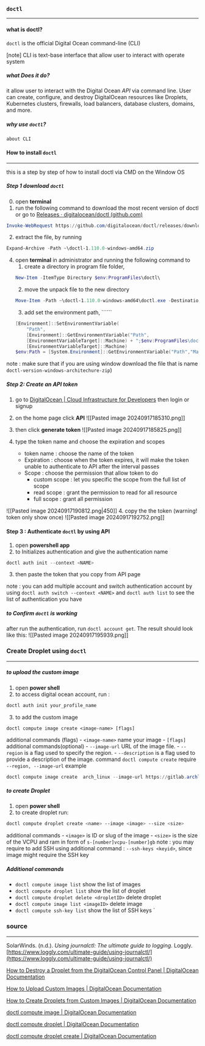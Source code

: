 

### `doctl`
---
#### what is doctl? 
`doctl` is the official Digital Ocean command-line (CLI)

[note] CLI is text-base interface that allow user to interact with operate system
##### what Does it do?
it allow user to interact with the Digital Ocean *API* via command line. User can create, configure, and destroy DigitalOcean resources like Droplets, Kubernetes clusters, firewalls, load balancers, database clusters, domains, and more.

##### why use `doctl`?
`about CLI`


#### How to install `doctl` 
---
this is a step by step of how to install doctl via CMD on the Window OS 

##### Step 1 download `doctl` 
0. open **terminal** 
1. run the following command to download the most recent version of doctl or go to [Releases · digitalocean/doctl (github.com)](https://github.com/digitalocean/doctl/releases)
```powershell
Invoke-WebRequest https://github.com/digitalocean/doctl/releases/download/v1.110.0/doctl-1.110.0-windows-amd64.zip -OutFile ~\doctl-1.110.0-windows-amd64.zip
```
2. extract the file, by running 
```powershell
Expand-Archive -Path ~\doctl-1.110.0-windows-amd64.zip
```

4. open **terminal** in administrator and running the following command to 
	1. create a  directory in program file folder, 
	``` powershell
	New-Item -ItemType Directory $env:ProgramFiles\doctl\
	```
	2. move the unpack file to the new directory
	``` powershell
	Move-Item -Path ~\doctl-1.110.0-windows-amd64\doctl.exe -Destination 
	```
	3. add set the environment path, ``````
	``` powershell
	[Environment]::SetEnvironmentVariable(
		"Path",
		[Environment]::GetEnvironmentVariable("Path",
		[EnvironmentVariableTarget]::Machine) + ";$env:ProgramFiles\doctl\",
		[EnvironmentVariableTarget]::Machine)
	$env:Path = [System.Environment]::GetEnvironmentVariable("Path","Machine")
	```

note : make sure that if you are using window download the file that is name `doctl-version-windows-architechure-zip`)
##### Step 2: Create an API token 
1.  go to [DigitalOcean | Cloud Infrastructure for Developers](https://www.digitalocean.com/) then login or signup 

2. on the home page click **API** ![[Pasted image 20240917185310.png]]

3. then click **generate token** ![[Pasted image 20240917185825.png]]

4. type the token name and choose the expiration and scopes
	 - token name :  choose the name of the token
	- Expiration : choose when the token expires, it will make the token unable to authenticate to API after the interval passes
	- Scope : choose the permission that allow token to do
		- custom scope : let you specific the scope from the full list of scope
		- read scope :  grant the permission to read for all resource
		- full scope : grant all permission
	
![[Pasted image 20240917190812.png|450]]
4. copy the the token (warning! token only show once)
![[Pasted image 20240917192752.png]]

#### Step 3 : Authenticate `doctl` by using  API 

1. open **powershell app**
2. to Initializes authentication and give the authentication name
``` powershell 
doctl auth init --context <NAME>
```
3. then paste the token that you copy from API page

note : you can add multiple account and switch authentication account by using `doctl auth switch --context <NAME>` and `doctl auth list` to see the list of authentication you have

##### to Confirm `doctl` is working

after run the authentication, run `doctl account get`. The result should look like this: 
![[Pasted image 20240917195939.png]]



### Create Droplet using `doctl`
---
##### to upload the custom image 
1. open **power shell**
2. to access digital ocean account, run :
```powershell
doctl auth init your_profile_name
```
3. to add the custom image
```
doctl compute image create <image-name> [flags]
```
additional commands (flags)
	- `<image-name>` name your image
	- `[flags]` additional commands(optional)
		- `--image-url` URL of the image file.
		- `--region` is a flag used to specify the region.
		- `--description` is a flag used to provide a description of the image.
	command `doctl compute create` require `--region, --image-url`
example
```powershell 
doctl compute image create  arch_linux --image-url https://gitlab.archlinux.org/archlinux/arch-boxes/-/package_files/7527/download --region nyc1
```



##### to create Droplet 
1. open **power shell**
2. to create droplet run:
``` bash
doctl compute droplet create <name> --image <image> --size <size>
```
additional commands
	- `<image>` is ID or slug of the image
	- `<size>` is the size of the VCPU and ram in form of `s-[number]vcpu-[number]gb`
	note : you may require to add SSH using additional command : `--ssh-keys <keyid>`, since image might require the SSH key


##### Additional commands 
- `doctl compute image list` show the list of images 
- `doctl compute droplet list` show the list of droplet 
- `doctl compute droplet delete <dropletID>` delete droplet 
- `doctl compute image list <imageID>` delete image 
- `doctl compute ssh-key list` show the list of SSH keys
`



### source
---

SolarWinds. (n.d.). _Using journalctl: The ultimate guide to logging_. Loggly. [https://www.loggly.com/ultimate-guide/using-journalctl/](https://www.loggly.com/ultimate-guide/using-journalctl/)

[How to Destroy a Droplet from the DigitalOcean Control Panel | DigitalOcean Documentation](https://docs.digitalocean.com/products/droplets/how-to/destroy/)

[How to Upload Custom Images | DigitalOcean Documentation](https://docs.digitalocean.com/products/custom-images/how-to/upload/)

[How to Create Droplets from Custom Images | DigitalOcean Documentation](https://docs.digitalocean.com/products/custom-images/how-to/create-droplets/)

[doctl compute image | DigitalOcean Documentation](https://docs.digitalocean.com/reference/doctl/reference/compute/image/)

[doctl compute droplet | DigitalOcean Documentation](https://docs.digitalocean.com/reference/doctl/reference/compute/droplet/)

[doctl compute droplet create | DigitalOcean Documentation](https://docs.digitalocean.com/reference/doctl/reference/compute/droplet/create/)
